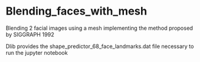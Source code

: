 # Blending_faces_with_mesh
Blending 2 facial images using a mesh implementing the method proposed by SIGGRAPH 1992

Dlib provides the shape_predictor_68_face_landmarks.dat file necessary to run the jupyter notebook
